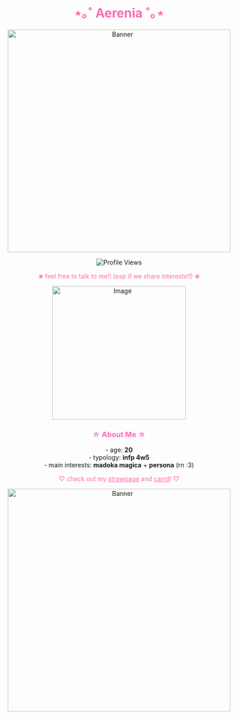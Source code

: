 
<h1 align="center" style="color: #ff69b4;"><strong>⋆｡˚ Aerenia ˚｡⋆</strong></h1>
<p align="center">
  <img src="https://64.media.tumblr.com/0822ea3351dc6078c8be2f1431de51d0/ad68c02a7af56974-0b/s400x600/4c4792fb1bd4fafeafd65be778676f7dbefb2b73.gifv" alt="Banner" width="500"/>
</p>

<div align="center">
  <img src="https://komarev.com/ghpvc/?username=aerenia&style=for-the-badge&color=ff69b4" alt="Profile Views" />
</div>

<p align="center" style="color: #ff69b4;">❀ feel free to talk to me!! (esp if we share interests!!) ❀</p>

<p align="center">
  <img src="https://static.wikia.nocookie.net/megamitensei/images/e/e6/PSC_official_line_stickers_31.png/revision/latest?cb=20240622185137" alt="Image" width="300"/>
</p>
<h3 align="center" style="color: #ff69b4;">☆ About Me ☆</h3>

<p align="center">
  -  age: <strong>20</strong><br>
  -  typology: <strong>infp 4w5</strong><br>
  -  main interests: <strong>madoka magica</strong> + <strong>persona</strong> (rn :3)

  <p align="center">

</p>

<p align="center" style="color: #ff69b4;">♡ check out my 
  <a href="https://aereaere.straw.page" style="color: #ff69b4;">strawpage</a> and 
  <a href="https://aereaere.carrd.co/" style="color: #ff69b4;">carrd</a>! ♡

 <p align="center">
  
</p>
<p align="center">
  <img src="https://64.media.tumblr.com/0822ea3351dc6078c8be2f1431de51d0/ad68c02a7af56974-0b/s400x600/4c4792fb1bd4fafeafd65be778676f7dbefb2b73.gifv" alt="Banner" width="500"/>
</p>
